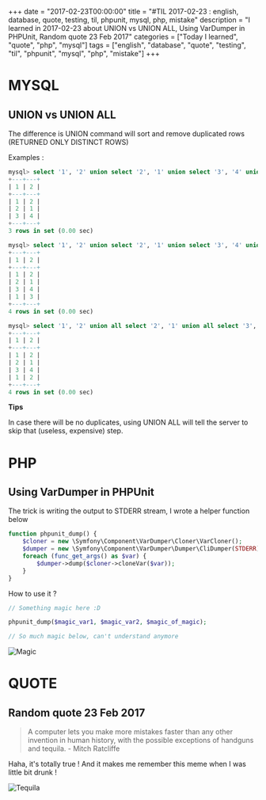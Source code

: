 +++
date = "2017-02-23T00:00:00"
title = "#TIL 2017-02-23 : english, database, quote, testing, til, phpunit, mysql, php, mistake"
description = "I learned in 2017-02-23 about UNION vs UNION ALL, Using VarDumper in PHPUnit, Random quote 23 Feb 2017"
categories = ["Today I learned", "quote", "php", "mysql"]
tags = ["english", "database", "quote", "testing", "til", "phpunit", "mysql", "php", "mistake"]
+++


# MYSQL

## UNION vs UNION ALL

The difference is UNION command will sort and remove duplicated rows (RETURNED ONLY DISTINCT ROWS)

Examples :

```sql
mysql> select '1', '2' union select '2', '1' union select '3', '4' union select '1', '2';
+---+---+
| 1 | 2 |
+---+---+
| 1 | 2 |
| 2 | 1 |
| 3 | 4 |
+---+---+
3 rows in set (0.00 sec)

mysql> select '1', '2' union select '2', '1' union select '3', '4' union select '1', '3';
+---+---+
| 1 | 2 |
+---+---+
| 1 | 2 |
| 2 | 1 |
| 3 | 4 |
| 1 | 3 |
+---+---+
4 rows in set (0.00 sec)

mysql> select '1', '2' union all select '2', '1' union all select '3', '4' union all select '1', '2';
+---+---+
| 1 | 2 |
+---+---+
| 1 | 2 |
| 2 | 1 |
| 3 | 4 |
| 1 | 2 |
+---+---+
4 rows in set (0.00 sec)
```

**Tips**

In case there will be no duplicates, using UNION ALL will tell the server to skip that (useless, expensive) step.

# PHP

## Using VarDumper in PHPUnit

The trick is writing the output to STDERR stream, I wrote a helper function below

```php
function phpunit_dump() {
    $cloner = new \Symfony\Component\VarDumper\Cloner\VarCloner();
    $dumper = new \Symfony\Component\VarDumper\Dumper\CliDumper(STDERR);
    foreach (func_get_args() as $var) {
        $dumper->dump($cloner->cloneVar($var));
    }
}
```

How to use it ?

```php
// Something magic here :D

phpunit_dump($magic_var1, $magic_var2, $magic_of_magic);

// So much magic below, can't understand anymore
```

![Magic](https://i.giphy.com/12NUbkX6p4xOO4.gif)

# QUOTE

## Random quote 23 Feb 2017

> A computer lets you make more mistakes faster than any other invention in human history, with the possible exceptions of handguns and tequila. - Mitch Ratcliffe

Haha, it's totally true ! And it makes me remember this meme when I was little bit drunk !

![Tequila](https://cloud.githubusercontent.com/assets/4528223/23245595/4094b488-f9c0-11e6-875f-8727e253964d.jpg)
